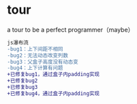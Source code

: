 # tour
a tour to be a perfect programmer（maybe）
```diff
js瀑布流
-bug1：上下间距不相同
-bug2：无法动态改变列数
-bug3：父盒子高度没有动态变
-bug4：上下计算有问题
+已修复bug1，通过盒子内padding实现
+已修复bug2
+已修复bug3
+已修复bug4，通过盒子内padding实现
```
